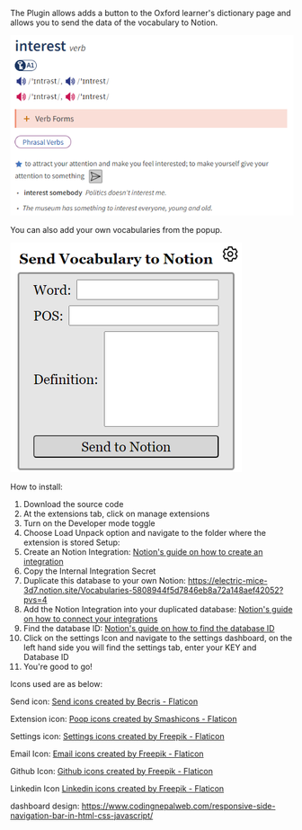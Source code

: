 The Plugin allows adds a button to the Oxford learner's dictionary page and allows you to send the data of the vocabulary to Notion.

![Alt text](Readme/demo1.png)

You can also add your own vocabularies from the popup.

![Alt text](Readme/demo2.png)

How to install:
1. Download the source code
2. At the extensions tab, click on manage extensions
3. Turn on the Developer mode toggle
4. Choose Load Unpack option and navigate to the folder where the extension is stored
Setup:
1. Create an Notion Integration:
[Notion's guide on how to create an integration](https://www.notion.so/help/create-integrations-with-the-notion-api)
2. Copy the Internal Integration Secret
3. Duplicate this database to your own Notion: https://electric-mice-3d7.notion.site/Vocabularies-5808944f5d7846eb8a72a148aef42052?pvs=4
4. Add the Notion Integration into your duplicated database: [Notion's guide on how to connect your integrations](https://www.notion.so/help/add-and-manage-connections-with-the-api#add-connections-to-pages)
5. Find the database ID:
[Notion's guide on how to find the database ID](https://developers.notion.com/reference/retrieve-a-database)
6. Click on the settings Icon and navigate to the settings dashboard, on the left hand side you will find the settings tab, enter your KEY and Database ID
7. You're good to go!

Icons used are as below:

Send icon:
<a href="https://www.flaticon.com/free-icons/send" title="send icons">Send icons created by Becris - Flaticon</a>

Extension icon:
<a href="https://www.flaticon.com/free-icons/poop" title="poop icons">Poop icons created by Smashicons - Flaticon</a>

Settings icon:
<a href="https://www.flaticon.com/free-icons/settings" title="settings icons">Settings icons created by Freepik - Flaticon</a>

Email Icon:
<a href="https://www.flaticon.com/free-icons/email" title="email icons">Email icons created by Freepik - Flaticon</a>

Github Icon:
<a href="https://www.flaticon.com/free-icons/github" title="github icons">Github icons created by Freepik - Flaticon</a>

Linkedin Icon
<a href="https://www.flaticon.com/free-icons/linkedin" title="linkedin icons">Linkedin icons created by Freepik - Flaticon</a>

dashboard design:
https://www.codingnepalweb.com/responsive-side-navigation-bar-in-html-css-javascript/
